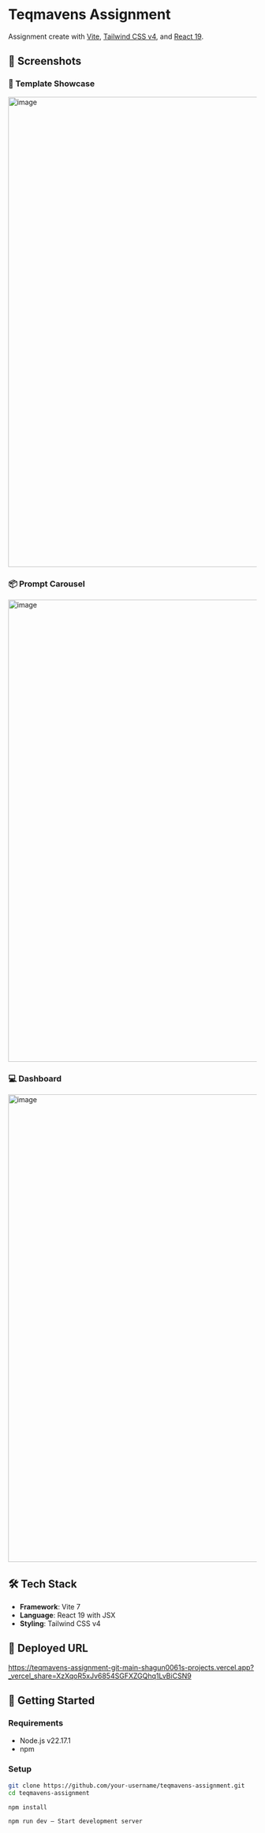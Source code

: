 # Teqmavens Assignment

Assignment create with [Vite](https://vitejs.dev/), [Tailwind CSS v4](https://tailwindcss.com/), and [React 19](https://react.dev/).

## 🌟 Screenshots

### 🧠 Template Showcase
<img width="1906" height="952" alt="image" src="https://github.com/user-attachments/assets/f002e16d-76a1-4a4e-ace0-8b59718325d5" />

### 📦 Prompt Carousel
<img width="1905" height="936" alt="image" src="https://github.com/user-attachments/assets/d8fc1fbc-8b7a-4d8c-acd6-2fc4eeb7ab2e" />

### 💻 Dashboard
<img width="1918" height="947" alt="image" src="https://github.com/user-attachments/assets/0ab1aed0-4f3a-4612-875d-f5891a5612b9" />



## 🛠 Tech Stack

- **Framework**: Vite 7
- **Language**: React 19 with JSX
- **Styling**: Tailwind CSS v4

## 🚀 Deployed URL

https://teqmavens-assignment-git-main-shagun0061s-projects.vercel.app?_vercel_share=XzXqoR5xJv6854SGFXZGQhq1LvBiCSN9

## 🚀 Getting Started

### Requirements

- Node.js v22.17.1
- npm

### Setup

```bash
git clone https://github.com/your-username/teqmavens-assignment.git
cd teqmavens-assignment

npm install

npm run dev – Start development server

```
